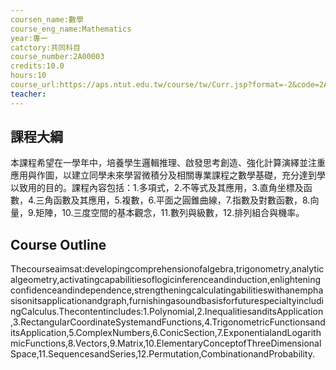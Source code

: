 ```yaml
---
coursen_name:數學
course_eng_name:Mathematics
year:專一
catctory:共同科目
course_number:2A00003
credits:10.0
hours:10
course_url:https://aps.ntut.edu.tw/course/tw/Curr.jsp?format=-2&code=2A00003
teacher:
---
```


## 課程大綱

本課程希望在一學年中，培養學生邏輯推理、啟發思考創造、強化計算演繹並注重應用與作圖，以建立同學未來學習微積分及相關專業課程之數學基礎，充分達到學以致用的目的。課程內容包括：1.多項式，2.不等式及其應用，3.直角坐標及函數，4.三角函數及其應用，5.複數，6.平面之圓錐曲線，7.指數及對數函數，8.向量，9.矩陣，10.三度空間的基本觀念，11.數列與級數，12.排列組合與機率。


## Course Outline

Thecourseaimsat:developingcomprehensionofalgebra,trigonometry,analyticalgeometry,activatingcapabilitiesoflogicinferenceandinduction,enlighteningconfidenceandindependence,strengtheningcalculatingabilitieswithanemphasisonitsapplicationandgraph,furnishingasoundbasisforfuturespecialtyincludingCalculus.Thecontentincludes:1.Polynomial,2.InequalitiesanditsApplication,3.RectangularCoordinateSystemandFunctions,4.TrigonometricFunctionsanditsApplication,5.ComplexNumbers,6.ConicSection,7.ExponentialandLogarithmicFunctions,8.Vectors,9.Matrix,10.ElementaryConceptofThreeDimensionalSpace,11.SequencesandSeries,12.Permutation,CombinationandProbability.

